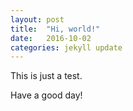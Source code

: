 ```yaml
---
layout: post
title:  "Hi, world!"
date:   2016-10-02 
categories: jekyll update
---
```

This is just a test.

Have a good day!

[jekyll-docs]: http://jekyllrb.com/docs/home
[jekyll-gh]:   https://github.com/jekyll/jekyll
[jekyll-talk]: https://talk.jekyllrb.com/
